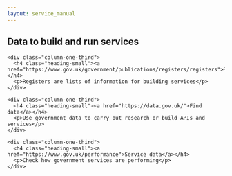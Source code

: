 ```yaml
---
layout: service_manual
---
```


<main id="content" role="main">


<!-- Top: Publish and use government data -->

<div class="grid-row" id="data">
  <div class="column-two-thirds">
    <h2 class="heading-medium">Data to build and run services</h2>
  </div>
</div>

<div class="grid-row">

    <div class="column-one-third">
      <h4 class="heading-small"><a href="https://www.gov.uk/government/publications/registers/registers">Registers</a></h4>
      <p>Registers are lists of information for building services</p>
    </div>

    <div class="column-one-third">
      <h4 class="heading-small"><a href="https://data.gov.uk/">Find data</a></h4>
      <p>Use government data to carry out research or build APIs and services</p>
    </div>

    <div class="column-one-third">
      <h4 class="heading-small"><a href="https://www.gov.uk/performance">Service data</a></h4>
      <p>Check how government services are performing</p>
    </div>

</div>

<!-- Bottom: Publish and use government data -->

</main>